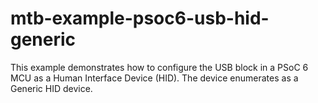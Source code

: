 # mtb-example-psoc6-usb-hid-generic
This example demonstrates how to configure the USB block in a PSoC 6 MCU as a Human Interface Device (HID). The device enumerates as a Generic HID device.
